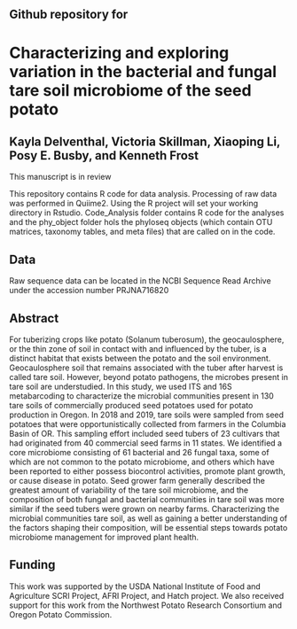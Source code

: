 ## Github repository for
# Characterizing and exploring variation in the bacterial and fungal tare soil microbiome of the seed potato
## Kayla Delventhal, Victoria Skillman, Xiaoping Li, Posy E. Busby, and Kenneth Frost

This manuscript is in review

This repository contains R code for data analysis. Processing of raw data was performed in Quiime2.
Using the R project will set your working directory in Rstudio. Code_Analysis folder contains R code for the analyses and the phy_object folder hols the phyloseq objects (which contain OTU matrices, taxonomy tables, and meta files) that are called on in the code.

## Data
Raw sequence data can be located in the NCBI Sequence Read Archive under the accession number PRJNA716820

## Abstract
For tuberizing crops like potato (Solanum tuberosum), the geocaulosphere, or the thin zone of soil in contact with and influenced by the tuber, is a distinct habitat that exists between the potato and the soil environment. Geocaulosphere soil that remains associated with the tuber after harvest is called tare soil. However, beyond potato pathogens, the microbes present in tare soil are understudied. In this study, we used ITS and 16S metabarcoding to characterize the microbial communities present in 130 tare soils of commercially produced seed potatoes used for potato production in Oregon. In 2018 and 2019, tare soils were sampled from seed potatoes that were opportunistically collected from farmers in the Columbia Basin of OR. This sampling effort included seed tubers of 23 cultivars that had originated from 40 commercial seed farms in 11 states. We identified a core microbiome consisting of 61 bacterial and 26 fungal taxa, some of which are not common to the potato microbiome, and others which have been reported to either possess biocontrol activities, promote plant growth, or cause disease in potato. Seed grower farm generally described the greatest amount of variability of the tare soil microbiome, and the composition of both fungal and bacterial communities in tare soil was more similar if the seed tubers were grown on nearby farms. Characterizing the microbial communities tare soil, as well as gaining a better understanding of the factors shaping their composition, will be essential steps towards potato microbiome management for improved plant health.

## Funding
This work was supported by the USDA National Institute of Food and Agriculture SCRI Project, AFRI Project, and Hatch project. We also received support for this work from the Northwest Potato Research Consortium and Oregon Potato Commission.
